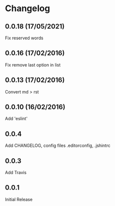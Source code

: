 # Changelog

## 0.0.18 (17/05/2021)
Fix reserved words

## 0.0.16 (17/02/2016)
Fix remove last option in list

## 0.0.13 (17/02/2016)
Convert md > rst

## 0.0.10 (16/02/2016)
Add 'eslint'

## 0.0.4
Add CHANGELOG, config files .editorconfig, .jshintrc

## 0.0.3
Add Travis

## 0.0.1
Initial Release
